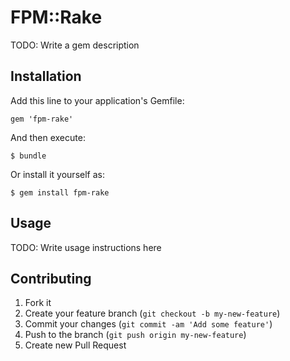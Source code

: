 # FPM::Rake

TODO: Write a gem description

## Installation

Add this line to your application's Gemfile:

    gem 'fpm-rake'

And then execute:

    $ bundle

Or install it yourself as:

    $ gem install fpm-rake

## Usage

TODO: Write usage instructions here

## Contributing

1. Fork it
2. Create your feature branch (`git checkout -b my-new-feature`)
3. Commit your changes (`git commit -am 'Add some feature'`)
4. Push to the branch (`git push origin my-new-feature`)
5. Create new Pull Request
